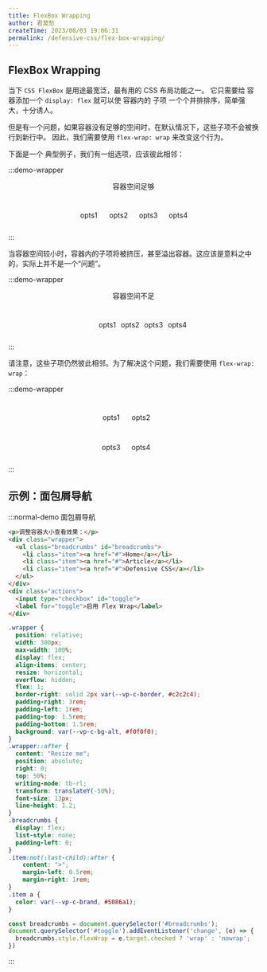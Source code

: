 ```yaml
---
title: FlexBox Wrapping
author: 君莫愁
createTime: 2023/08/03 19:06:31
permalink: /defensive-css/flex-box-wrapping/
---
```


## FlexBox Wrapping

当下 `CSS FlexBox` 是用途最宽泛，最有用的 CSS 布局功能之一。
它只需要给 容器添加一个 `display: flex` 就可以使 容器内的 子项 一个个并排排序，简单强大，十分诱人。

但是有一个问题，如果容器没有足够的空间时，在默认情况下，这些子项不会被换行到新行中。
因此，我们需要使用 `flex-wrap: wrap` 来改变这个行为。

下面是一个 典型例子，我们有一组选项，应该彼此相邻：

<style scoped>
.flexbox {
  display: flex;
  width: 230px;
  margin: auto;
  padding: 10px;
  gap: 10px;
  background: var(--vp-c-bg);
  border: 1px solid var(--vp-c-divider);
  border-radius: 5px;
  box-shadow: var(--vp-shadow-2);

}
.flexbox.small {
  width: 140px;
}
.flexbox.wrap {
  flex-wrap: wrap;
}
.flexbox .item {
  width: 50px;
  height: 50px;
  text-align: center;
  line-height: 50px;
  background: var(--vp-c-gray-soft);
}
</style>

:::demo-wrapper
<p align="center">容器空间足够</p>

<div class="flexbox">
  <div class="item">opts1</div>
  <div class="item">opts2</div>
  <div class="item">opts3</div>
  <div class="item">opts4</div>
</div>
:::

当容器空间较小时，容器内的子项将被挤压，甚至溢出容器。这应该是意料之中的，实际上并不是一个“问题”。

:::demo-wrapper
<p align="center">容器空间不足</p>
<div class="flexbox small">
  <div class="item">opts1</div>
  <div class="item">opts2</div>
  <div class="item">opts3</div>
  <div class="item">opts4</div>
</div>
:::

请注意，这些子项仍然彼此相邻。为了解决这个问题，我们需要使用 `flex-wrap: wrap`：

:::demo-wrapper
<div class="flexbox small wrap">
  <div class="item">opts1</div>
  <div class="item">opts2</div>
  <div class="item">opts3</div>
  <div class="item">opts4</div>
</div>
:::

## 示例：面包屑导航

:::normal-demo 面包屑导航
```html
<p>调整容器大小查看效果：</p>
<div class="wrapper">
  <ul class="breadcrumbs" id="breadcrumbs">
    <li class="item"><a href="#">Home</a></li>
    <li class="item"><a href="#">Article</a></li>
    <li class="item"><a href="#">Defensive CSS</a></li>
  </ul>
</div>
<div class="actions">
  <input type="checkbox" id="toggle">
  <label for="toggle">启用 Flex Wrap</label>
</div>
```
```css
.wrapper {
  position: relative;
  width: 300px;
  max-width: 100%;
  display: flex;
  align-items: center;
  resize: horizontal;
  overflow: hidden;
  flex: 1;
  border-right: solid 2px var(--vp-c-border, #c2c2c4);
  padding-right: 3rem;
  padding-left: 1rem;
  padding-top: 1.5rem;
  padding-bottom: 1.5rem;
  background: var(--vp-c-bg-alt, #f0f0f0);
}
.wrapper::after {
  content: "Resize me";
  position: absolute;
  right: 0;
  top: 50%;
  writing-mode: tb-rl;
  transform: translateY(-50%);
  font-size: 13px;
  line-height: 1.2;
}
.breadcrumbs {
  display: flex;
  list-style: none;
  padding-left: 0;
}
.item:not(:last-child):after {
    content: ">";
    margin-left: 0.5rem;
    margin-right: 1rem;
}
.item a {
  color: var(--vp-c-brand, #5086a1);
}
```
```js
const breadcrumbs = document.querySelector('#breadcrumbs');
document.querySelector('#toggle').addEventListener('change', (e) => {
  breadcrumbs.style.flexWrap = e.target.checked ? 'wrap' : 'nowrap';
})
```
:::


